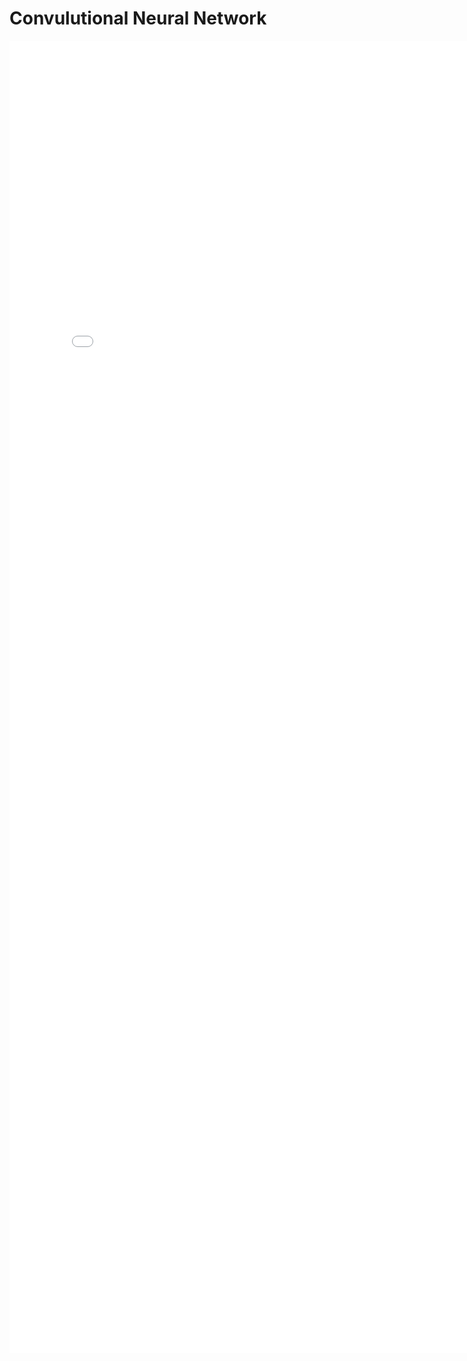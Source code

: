 # Convulutional Neural Network

<embed src="./CSC420____Final_project.pdf" width="800px" height="2100px" />